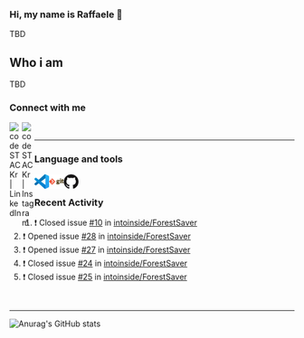 ### Hi, my name is Raffaele 👋 

TBD

## Who i am

TBD

### Connect with me

[<img align="left" alt="codeSTACKr | LinkedIn" width="22px" src="https://cdn.jsdelivr.net/npm/simple-icons@v3/icons/linkedin.svg" />][linkedin]
[<img align="left" alt="codeSTACKr | Instagram" width="22px" src="https://cdn.jsdelivr.net/npm/simple-icons@v3/icons/instagram.svg" />][instagram]

<br />

---

### Language and tools

<img align="left" alt="Visual Studio Code" width="26px" src="https://raw.githubusercontent.com/github/explore/80688e429a7d4ef2fca1e82350fe8e3517d3494d/topics/visual-studio-code/visual-studio-code.png" />
<img align="left" alt="Git" width="26px" src="https://raw.githubusercontent.com/github/explore/80688e429a7d4ef2fca1e82350fe8e3517d3494d/topics/git/git.png" />
<img align="left" alt="GitHub" width="26px" src="https://raw.githubusercontent.com/github/explore/78df643247d429f6cc873026c0622819ad797942/topics/github/github.png" />

<br />

### Recent Activity

<!--START_SECTION:activity-->
1. ❗️ Closed issue [#10](https://github.com/intoinside/ForestSaver/issues/10) in [intoinside/ForestSaver](https://github.com/intoinside/ForestSaver)
2. ❗️ Opened issue [#28](https://github.com/intoinside/ForestSaver/issues/28) in [intoinside/ForestSaver](https://github.com/intoinside/ForestSaver)
3. ❗️ Opened issue [#27](https://github.com/intoinside/ForestSaver/issues/27) in [intoinside/ForestSaver](https://github.com/intoinside/ForestSaver)
4. ❗️ Closed issue [#24](https://github.com/intoinside/ForestSaver/issues/24) in [intoinside/ForestSaver](https://github.com/intoinside/ForestSaver)
5. ❗️ Closed issue [#25](https://github.com/intoinside/ForestSaver/issues/25) in [intoinside/ForestSaver](https://github.com/intoinside/ForestSaver)
<!--END_SECTION:activity-->

<br />

---

![Anurag's GitHub stats](https://github-readme-stats.vercel.app/api?username=intoinside&show_icons=true)

[instagram]: https://instagram.com/intoinside
[linkedin]: https://linkedin.com/in/raffaele.intorcia
